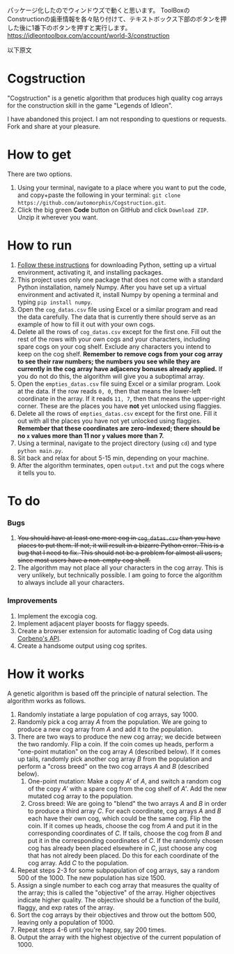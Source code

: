 パッケージ化したのでウィンドウズで動くと思います。
ToolBoxのConstructionの歯車情報を各々貼り付けて、テキストボックス下部のボタンを押した後に1番下のボタンを押すと実行します。
https://idleontoolbox.com/account/world-3/construction


以下原文

# Cogstruction

"Cogstruction" is a genetic algorithm that produces high quality cog arrays for the construction skill in the game "Legends of Idleon".

I have abandoned this project. I am not responding to questions or requests. Fork and share at your pleasure.

# How to get
There are two options.
1. Using your terminal, navigate to a place where you want to put the code, and copy+paste the following in your terminal: `git clone https://github.com/automorphis/Cogstruction.git`.
2. Click the big green **Code** button on GitHub and click `Download ZIP`. Unzip it wherever you want.  

# How to run
1. [Follow these instructions](https://packaging.python.org/guides/installing-using-pip-and-virtual-environments/) for downloading Python, setting up a virtual environment, activating it, and installing packages. 
2. This project uses only one package that does not come with a standard Python installation, namely Numpy. After you have set up a virtual environment and activated it, install Numpy by opening a terminal and typing `pip install numpy`.
3. Open the `cog_datas.csv` file using Excel or a similar program and read the data carefully. The data that is currently there should serve as an example of how to fill it out with your own cogs.
4. Delete all the rows of `cog_datas.csv` except for the first one. Fill out the rest of the rows with your own cogs and your characters, including spare cogs on your cog shelf. Exclude any characters you intend to keep on the cog shelf. **Remember to remove cogs from your cog array to see their raw numbers; the numbers you see while they are currently in the cog array have adjacency bonuses already applied.** If you do not do this, the algorithm will give you a suboptimal array.
5. Open the `empties_datas.csv` file suing Excel or a similar program. Look at the data. If the row reads `0, 0`, then that means the lower-left coordinate in the array. If it reads `11, 7`, then that means the upper-right corner. These are the places you have **not** yet unlocked using flaggies.
6. Delete all the rows of `empties_datas.csv` except for the first one. Fill it out with all the places you have not yet unlocked using flaggies. **Remember that these coordinates are zero-indexed; there should be no `x` values more than 11 nor `y` values more than 7.**
7. Using a terminal, navigate to the project directory (using `cd`) and type `python main.py`.
8. Sit back and relax for about 5-15 min, depending on your machine.
9. After the algorithm terminates, open `output.txt` and put the cogs where it tells you to.

# To do

### Bugs
1. ~~You should have at least one more cog in `cog_datas.csv` than you have places to put them. If not, it will result in a bizarre Python error. This is a bug that I need to fix. This should not be a problem for almost all users, since most users have a non-empty cog shelf.~~
2. The algorithm may not place all your characters in the cog array. This is very unlikely, but technically possible. I am going to force the algorithm to always include all your characters.

### Improvements
1. Implement the excogia cog.
2. Implement adjacent player boosts for flaggy speeds.
3. Create a browser extension for automatic loading of Cog data using [Corbeno's API](https://github.com/Corbeno/Idleon-Api-Downloader).
4. Create a handsome output using cog sprites.

# How it works

A genetic algorithm is based off the principle of natural selection. The algorithm works as follows.

1. Randomly instatiate a large population of cog arrays, say 1000. 
2. Randomly pick a cog array *A* from the population. We are going to produce a new cog array from *A* and add it to the population. 
3. There are two ways to produce the new cog array; we decide between the two randomly. Flip a coin. If the coin comes up heads, perform a "one-point mutation" on the cog array *A* (described below). If it comes up tails, randomly pick another cog array *B* from the population and perform a "cross breed" on the two cog arrays *A* and *B* (described below).
   1. One-point mutation: Make a copy *A'* of *A*, and switch a random cog of the copy *A'* with a spare cog from the cog shelf of *A'*. Add the new mutated cog array to the population.
   2. Cross breed: We are going to "blend" the two arrays *A* and *B* in order to produce a third array *C*. For each coordinate, cog arrays *A* and *B* each have their own cog, which could be the same cog. Flip the coin. If it comes up heads, choose the cog from *A* and put it in the corresponding coordinates of *C*. If tails, choose the cog from *B* and put it in the corresponding coordinates of *C*. If the randomly chosen cog has already been placed elsewhere in *C*, just choose any cog that has not alredy been placed. Do this for each coordinate of the cog array. Add *C* to the population.
4. Repeat steps 2-3 for some subpopulation of cog arrays, say a random 500 of the 1000. The new population has size 1500.
5. Assign a single number to each cog array that measures the quality of the array; this is called the "objective" of the array. Higher objectives indicate higher quality. The objective should be a function of the build, flaggy, and exp rates of the array.
6. Sort the cog arrays by their objectives and throw out the bottom 500, leaving only a population of 1000. 
7. Repeat steps 4-6 until you're happy, say 200 times. 
8. Output the array with the highest objective of the current population of 1000.
